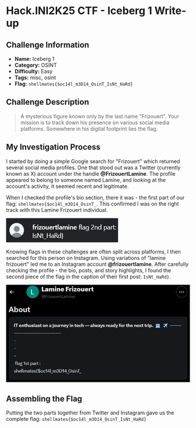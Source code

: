 # Hack.INI2K25 CTF - Iceberg 1 Write-up

## Challenge Information
- **Name:** Iceberg 1
- **Category:** OSINT
- **Difficulty:** Easy
- **Tags:** misc, osint
- **Flag:** `shellmates{$oc14l_m3D14_OsinT_IsNt_HaRd}`

## Challenge Description
> A mysterious figure known only by the last name "Frizouert". Your mission is to track down his presence on various social media platforms. Somewhere in his digital footprint lies the flag.

## My Investigation Process

I started by doing a simple Google search for "Frizouert" which returned several social media profiles. One that stood out was a Twitter (currently known as X) account under the handle **@FrizouertLamine**. The profile appeared to belong to someone named Lamine, and looking at the account's activity, it seemed recent and legitimate.

When I checked the profile's bio section, there it was - the first part of our flag: `shellmates{$oc14l_m3D14_OsinT_`. This confirmed I was on the right track with this Lamine Frizouert individual.

![First flag](first_part.png)

Knowing flags in these challenges are often split across platforms, I then searched for this person on Instagram. Using variations of "lamine frizouert" led me to an Instagram account **@frizouertlamine**. After carefully checking the profile - the bio, posts, and story highlights, I found the second piece of the flag in the caption of their first post: `IsNt_HaRd}`.

![Second flag](second_part.png)

## Assembling the Flag
Putting the two parts together from Twitter and Instagram gave us the complete flag:
`shellmates{$oc14l_m3D14_OsinT_IsNt_HaRd}`

